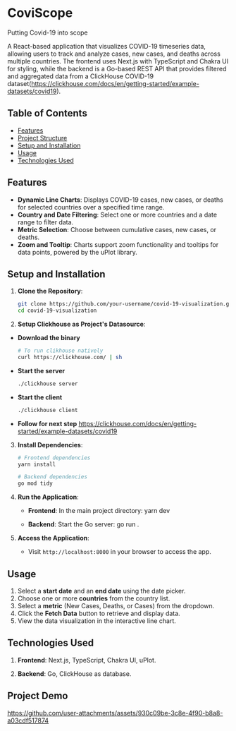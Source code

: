 # CoviScope

Putting Covid-19 into scope

A React-based application that visualizes COVID-19 timeseries data, allowing users to track and analyze cases, new cases, and deaths across multiple countries. The frontend uses Next.js with TypeScript and Chakra UI for styling, while the backend is a Go-based REST API that provides filtered and aggregated data from a ClickHouse COVID-19 dataset(https://clickhouse.com/docs/en/getting-started/example-datasets/covid19).

## Table of Contents

- [Features](#features)
- [Project Structure](#project-structure)
- [Setup and Installation](#setup-and-installation)
- [Usage](#usage)
- [Technologies Used](#technologies-used)

## Features

- **Dynamic Line Charts**: Displays COVID-19 cases, new cases, or deaths for selected countries over a specified time range.
- **Country and Date Filtering**: Select one or more countries and a date range to filter data.
- **Metric Selection**: Choose between cumulative cases, new cases, or deaths.
- **Zoom and Tooltip**: Charts support zoom functionality and tooltips for data points, powered by the uPlot library.

## Setup and Installation

1. **Clone the Repository**:

   ```bash
   git clone https://github.com/your-username/covid-19-visualization.git
   cd covid-19-visualization
   ```

2. **Setup Clickhouse as Project's Datasource**:

- **Download the binary**

  ```bash
  # To run clikhouse natively
  curl https://clickhouse.com/ | sh
  ```

- **Start the server**

  ```bash
  ./clickhouse server
  ```

- **Start the client**

  ```bash
  ./clickhouse client
  ```

- **Follow for next step**
  https://clickhouse.com/docs/en/getting-started/example-datasets/covid19

3. **Install Dependencies**:

   ```bash
   # Frontend dependencies
   yarn install

   # Backend dependencies
   go mod tidy
   ```

4. **Run the Application**:

   - **Frontend**: In the main project directory:
     yarn dev

   - **Backend**: Start the Go server:
     go run .

5. **Access the Application**:
   - Visit `http://localhost:8000` in your browser to access the app.

## Usage

1. Select a **start date** and an **end date** using the date picker.
2. Choose one or more **countries** from the country list.
3. Select a **metric** (New Cases, Deaths, or Cases) from the dropdown.
4. Click the **Fetch Data** button to retrieve and display data.
5. View the data visualization in the interactive line chart.

## Technologies Used

1. **Frontend**:
   Next.js, TypeScript, Chakra UI, uPlot.

2. **Backend**:
   Go, ClickHouse as database.
   
## Project Demo

https://github.com/user-attachments/assets/930c09be-3c8e-4f90-b8a8-a03cdf517874



